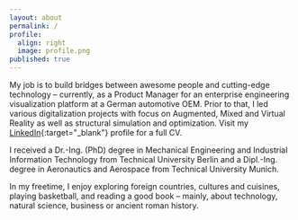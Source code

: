 ```yaml
---
layout: about
permalink: /
profile:
  align: right
  image: profile.png
published: true
---
```


My job is to build bridges between awesome people and cutting-edge technology – currently, as a Product Manager for an enterprise engineering visualization platform at a German automotive OEM. Prior to that, I led various digitalization projects with focus on Augmented, Mixed and Virtual Reality as well as structural simulation and optimization. Visit my [LinkedIn](https://www.linkedin.com/in/nicoschall/){:target="_blank"} profile for a full CV.

I received a Dr.-Ing. (PhD) degree in Mechanical Engineering and Industrial Information Technology from Technical University Berlin and a Dipl.-Ing. degree in Aeronautics and Aerospace from Technical University Munich.

In my freetime, I enjoy exploring foreign countries, cultures and cuisines, playing basketball, and reading a good book – mainly, about technology, natural science, business or ancient roman history.
